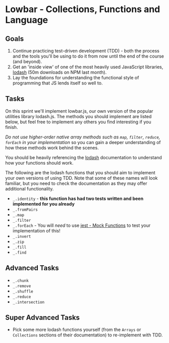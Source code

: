 # Lowbar - Collections, Functions and Language

## Goals

1. Continue practicing test-driven development (TDD) - both the process and the tools you'll be using to do it from now until the end of the course (and beyond).
2. Get an 'inside view' of one of the most heavily used JavaScript libraries, [lodash](https://lodash.com/) (50m downloads on NPM last month).
3. Lay the foundations for understanding the functional style of programming that JS lends itself so well to.

## Tasks

On this sprint we'll implement lowbar.js, our own version of the popular utilities library lodash.js. The methods you should implement are listed below, but feel free to implement any others you find interesting if you finish.

_Do not use higher-order native array methods such as `map`, `filter`, `reduce`, `forEach` in your implementation_ so you can gain a deeper understanding of how these methods work behind the scenes.

You should be heavily referencing the [lodash](https://lodash.com/docs/4.17.4/) documentation to understand how your functions should work.

The following are the lodash functions that you should aim to implement your own versions of using TDD. Note that some of these names will look familiar, but you need to check the documentation as they may offer additional functionality.

- `_.identity` - **this function has had two tests written and been implemented for you already**
- `_.fromPairs`
- `_.map`
- `_.filter`
- `_.forEach` - You will _need_ to use [jest - Mock Functions](https://jestjs.io/docs/mock-functions) to test your implementation of this!
- `_.invert`
- `_.zip`
- `_.fill`
- `_.find`

## Advanced Tasks

- `_.chunk`
- `_.remove`
- `_.shuffle`
- `_.reduce`
- `_.intersection`

## Super Advanced Tasks

- Pick some more lodash functions yourself (from the `Arrays` or `Collections` sections of their documentation) to re-implement with TDD.
